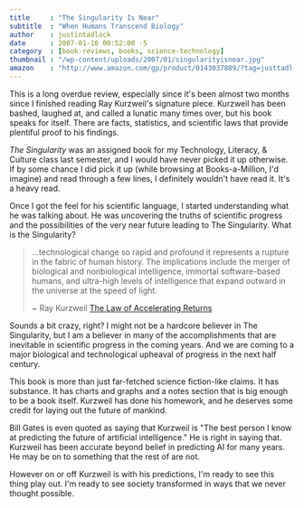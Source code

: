 ```yaml
---
title     : "The Singularity Is Near"
subtitle  : "When Humans Transcend Biology"
author    : justintadlock
date      : 2007-01-16 00:52:00 -5
category  : [book-reviews, books, science-technology]
thumbnail : "/wp-content/uploads/2007/01/singularityisnear.jpg"
amazon    : "http://www.amazon.com/gp/product/0143037889/?tag=justtadl-20"
---
```


This is a long overdue review, especially since it's been almost two months since I finished reading Ray Kurzweil's signature piece.  Kurzweil has been bashed, laughed at, and called a lunatic many times over, but his book speaks for itself.  There are facts, statistics, and scientific laws that provide plentiful proof to his findings.

<em>The Singularity</em> was an assigned book for my Technology, Literacy, &amp; Culture class last semester, and I would have never picked it up otherwise.  If by some chance I did pick it up (while browsing at Books-a-Million, I'd imagine) and read through a few lines, I definitely wouldn't have read it.  It's a heavy read.

Once I got the feel for his scientific language, I started understanding what he was talking about.  He was uncovering the truths of scientific progress and the possibilities of the very near future leading to The Singularity.  What is the Singularity?

<blockquote>
...technological change so rapid and profound it represents a rupture in the fabric of human history. The implications include the merger of biological and nonbiological intelligence, immortal software-based humans, and ultra-high levels of intelligence that expand outward in the universe at the speed of light.

~ Ray Kurzweil <a href="http://www.kurzweilai.net/articles/art0134.html?printable=1" title="The Law of Accelerating Returns" rel="external"> The Law of Accelerating Returns</a>
</blockquote>

Sounds a bit crazy, right?  I might not be a hardcore believer in The Singularity, but I am a believer in many of the accomplishments that are inevitable in scientific progress in the coming years.  And we are coming to a major biological and technological upheaval of progress in the next half century.

This book is more than just far-fetched science fiction-like claims.  It has substance.  It has charts and graphs and a notes section that is big enough to be a book itself.  Kurzweil has done his homework, and he deserves some credit for laying out the future of mankind.

Bill Gates is even quoted as saying that Kurzweil is "The best person I know at predicting the future of artificial intelligence."  He is right in saying that.  Kurzweil has been accurate beyond belief in predicting AI for many years.  He may be on to something that the rest of are not.

However on or off Kurzweil is with his predictions, I'm ready to see this thing play out.  I'm ready to see society transformed in ways that we never thought possible.
